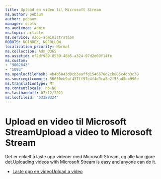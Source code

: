 ```yaml
---
title: Upload en video til Microsoft Stream
ms.author: pebaum
author: pebaum
manager: scotv
ms.audience: Admin
ms.topic: article
ms.service: o365-administration
ROBOTS: NOINDEX, NOFOLLOW
localization_priority: Normal
ms.collection: Adm_O365
ms.assetid: ef2df989-8539-48b5-a324-97d2e09f14fe
ms.custom:
- "9002643"
- "5093"
ms.openlocfilehash: 4b4b5043d9cb3aaffd1546676d2cb805c4db3c38
ms.sourcegitcommit: 56650eb9af437ff97e4f4d9ca5a2f53ad5bb990e
ms.translationtype: MT
ms.contentlocale: nb-NO
ms.lasthandoff: 07/12/2021
ms.locfileid: "53389334"
---
```

# <a name="upload-a-video-to-microsoft-stream"></a><span data-ttu-id="1e6f1-102">Upload en video til Microsoft Stream</span><span class="sxs-lookup"><span data-stu-id="1e6f1-102">Upload a video to Microsoft Stream</span></span>

<span data-ttu-id="1e6f1-103">Det er enkelt å laste opp videoer med Microsoft Stream, og alle kan gjøre det.</span><span class="sxs-lookup"><span data-stu-id="1e6f1-103">Uploading videos with Microsoft Stream is easy and anyone can do it.</span></span>

- [<span data-ttu-id="1e6f1-104">Laste opp en video</span><span class="sxs-lookup"><span data-stu-id="1e6f1-104">Upload a video</span></span>](/stream/portal-upload-video)
